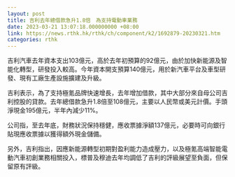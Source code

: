 ```yaml
---
layout: post
title: 吉利去年總借款急升1.8倍　為支持電動車業務
date: 2023-03-21 13:07:18.000000000 +08:00
link: https://news.rthk.hk/rthk/ch/component/k2/1692879-20230321.htm
categories: rthk
---
```


吉利汽車去年資本支出103億元，高於去年初預算的92億元，由於加快新能源及智能化轉型，研發投入較高。今年資本開支預算140億元，用於新汽車平台及車型研發、現有工廠生產設施擴建及升級。

吉利表示，為了支持極氪品牌快速增長，去年增加借款，其中大部分來自母公司吉利控股的貸款。去年總借款急升1.8倍至108億元，主要以人民幣或美元計價。手頭淨現金195億元，半年內減少11%。

公司指，至去年底，財務狀況保持穩健，應收票據淨額137億元，必要時可向銀行貼現應收票據以獲得額外現金儲備。

另外，吉利指出，因應新能源轉型初期對盈利能力造成壓力，以及極氪高端智能電動汽車初創業務相關投入，標普及穆迪去年均調低了吉利的評級展望至負面，但保留原有評級。
